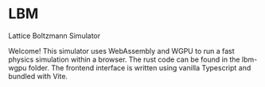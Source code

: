 # LBM
Lattice Boltzmann Simulator

Welcome! This simulator uses WebAssembly and WGPU to run a fast physics simulation within a browser. The rust code can be found in the lbm-wgpu folder. The frontend interface is written using vanilla Typescript and bundled with Vite.
